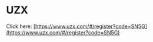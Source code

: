 # UZX

Click here: [https://www.uzx.com/#/register?code=SN5G](https://www.uzx.com/#/register?code=SN5G)
